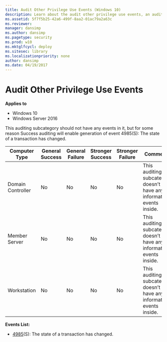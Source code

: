 ```yaml
---
title: Audit Other Privilege Use Events (Windows 10)
description: Learn about the audit other privilege use events, an auditing subcategory that should not have any events in it but enables generation of event 4985(S).
ms.assetid: 5f7f5b25-42a6-499f-8aa2-01ac79a2a63c
ms.reviewer:
manager: dansimp
ms.author: dansimp
ms.pagetype: security
ms.prod: w10
ms.mktglfcycl: deploy
ms.sitesec: library
ms.localizationpriority: none
author: dansimp
ms.date: 04/19/2017
---
```


# Audit Other Privilege Use Events

**Applies to**
- Windows 10
- Windows Server 2016


This auditing subcategory should not have any events in it, but for some reason Success auditing will enable generation of event 4985(S): The state of a transaction has changed.

| Computer Type     | General Success | General Failure | Stronger Success | Stronger Failure | Comments                                                              |
|-------------------|-----------------|-----------------|------------------|------------------|-----------------------------------------------------------------------|
| Domain Controller | No              | No              | No               | No               | This auditing subcategory doesn’t have any informative events inside. |
| Member Server     | No              | No              | No               | No               | This auditing subcategory doesn’t have any informative events inside. |
| Workstation       | No              | No              | No               | No               | This auditing subcategory doesn’t have any informative events inside. |

**Events List:**

-   [4985](event-4985.md)(S): The state of a transaction has changed.



